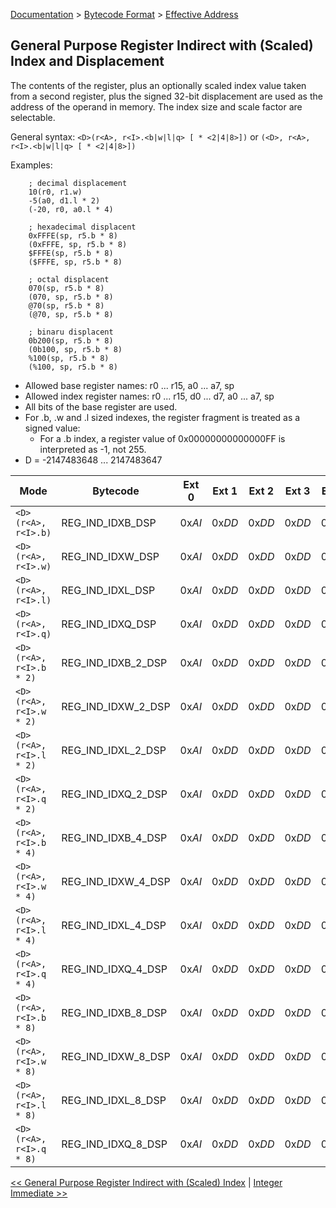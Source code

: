 [Documentation](../../README.md) > [Bytecode Format](../README.md) > [Effective Address](../EffectiveAddress.md)

## General Purpose Register Indirect with (Scaled) Index and Displacement

The contents of the register, plus an optionally scaled index value taken from a second register, plus the signed 32-bit displacement are used as the address of the operand in memory. The index size and scale factor are selectable.

General syntax: `<D>(r<A>, r<I>.<b|w|l|q> [ * <2|4|8>])` or `(<D>, r<A>, r<I>.<b|w|l|q> [ * <2|4|8>])`

Examples:

        ; decimal displacement
        10(r0, r1.w)
        -5(a0, d1.l * 2)
        (-20, r0, a0.l * 4)

        ; hexadecimal displacent
        0xFFFE(sp, r5.b * 8)
        (0xFFFE, sp, r5.b * 8)
        $FFFE(sp, r5.b * 8)
        ($FFFE, sp, r5.b * 8)

        ; octal displacent
        070(sp, r5.b * 8)
        (070, sp, r5.b * 8)
        @70(sp, r5.b * 8)
        (@70, sp, r5.b * 8)

        ; binaru displacent
        0b200(sp, r5.b * 8)
        (0b100, sp, r5.b * 8)
        %100(sp, r5.b * 8)
        (%100, sp, r5.b * 8)


* Allowed base register names: r0 ... r15, a0 ... a7, sp
* Allowed index register names: r0 ... r15, d0 ... d7, a0 ... a7, sp
* All bits of the base register are used.
* For .b, .w and .l sized indexes, the register fragment is treated as a signed value:
    - For a .b index, a register value of 0x00000000000000FF is interpreted as -1, not 255.
* D = -2147483648 ... 2147483647

| Mode | Bytecode | Ext 0 | Ext 1  | Ext 2 | Ext 3 | Ext 4 |
| - | - | - | - | - | - | - |
| `<D>(r<A>, r<I>.b)` | REG_IND_IDXB_DSP | 0x*AI* | 0x*DD* | 0x*DD* | 0x*DD* | 0x*DD* |
| `<D>(r<A>, r<I>.w)` | REG_IND_IDXW_DSP | 0x*AI* | 0x*DD* | 0x*DD* | 0x*DD* | 0x*DD* |
| `<D>(r<A>, r<I>.l)` | REG_IND_IDXL_DSP | 0x*AI* | 0x*DD* | 0x*DD* | 0x*DD* | 0x*DD* |
| `<D>(r<A>, r<I>.q)` | REG_IND_IDXQ_DSP | 0x*AI* | 0x*DD* | 0x*DD* | 0x*DD* | 0x*DD* |
| `<D>(r<A>, r<I>.b * 2)` | REG_IND_IDXB_2_DSP | 0x*AI* | 0x*DD* | 0x*DD* | 0x*DD* | 0x*DD* |
| `<D>(r<A>, r<I>.w * 2)` | REG_IND_IDXW_2_DSP | 0x*AI* | 0x*DD* | 0x*DD* | 0x*DD* | 0x*DD* |
| `<D>(r<A>, r<I>.l * 2)` | REG_IND_IDXL_2_DSP | 0x*AI* | 0x*DD* | 0x*DD* | 0x*DD* | 0x*DD* |
| `<D>(r<A>, r<I>.q * 2)` | REG_IND_IDXQ_2_DSP | 0x*AI* | 0x*DD* | 0x*DD* | 0x*DD* | 0x*DD* |
| `<D>(r<A>, r<I>.b * 4)` | REG_IND_IDXB_4_DSP | 0x*AI* | 0x*DD* | 0x*DD* | 0x*DD* | 0x*DD* |
| `<D>(r<A>, r<I>.w * 4)` | REG_IND_IDXW_4_DSP | 0x*AI* | 0x*DD* | 0x*DD* | 0x*DD* | 0x*DD* |
| `<D>(r<A>, r<I>.l * 4)` | REG_IND_IDXL_4_DSP | 0x*AI* | 0x*DD* | 0x*DD* | 0x*DD* | 0x*DD* |
| `<D>(r<A>, r<I>.q * 4)` | REG_IND_IDXQ_4_DSP | 0x*AI* | 0x*DD* | 0x*DD* | 0x*DD* | 0x*DD* |
| `<D>(r<A>, r<I>.b * 8)` | REG_IND_IDXB_8_DSP | 0x*AI* | 0x*DD* | 0x*DD* | 0x*DD* | 0x*DD* |
| `<D>(r<A>, r<I>.w * 8)` | REG_IND_IDXW_8_DSP | 0x*AI* | 0x*DD* | 0x*DD* | 0x*DD* | 0x*DD* |
| `<D>(r<A>, r<I>.l * 8)` | REG_IND_IDXL_8_DSP | 0x*AI* | 0x*DD* | 0x*DD* | 0x*DD* | 0x*DD* |
| `<D>(r<A>, r<I>.q * 8)` | REG_IND_IDXQ_8_DSP | 0x*AI* | 0x*DD* | 0x*DD* | 0x*DD* | 0x*DD* |

[<< General Purpose Register Indirect with (Scaled) Index](./p_9.md) | [Integer Immediate >>](./p_11.md)
